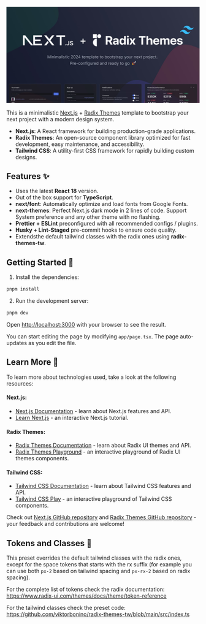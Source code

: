 ![Next.js + Radix Themes + Tailwind CSS template](public/cover.jpg)

This is a minimalistic [Next.js](https://nextjs.org/) + [Radix Themes](https://www.radix-ui.com/) template to bootstrap your next project with a modern design system.

- **Next.js**: A React framework for building production-grade applications.
- **Radix Themes**: An open-source component library optimized for fast development, easy maintenance, and accessibility.
- **Tailwind CSS**: A utility-first CSS framework for rapidly building custom designs.

## Features ✨

- Uses the latest **React 18** version.
- Out of the box support for **TypeScript**.
- **next/font**: Automatically optimize and load fonts from Google Fonts.
- **next-themes**: Perfect Next.js dark mode in 2 lines of code. Support System preference and any other theme with no flashing.
- **Prettier + ESLint** preconfigured with all recommended configs / plugins.
- **Husky + Lint-Staged** pre-commit hooks to ensure code quality.
- Extendsthe default tailwind classes with the radix ones using **radix-themes-tw**.

## Getting Started 🚀

1. Install the dependencies:

```bash
pnpm install
```

2. Run the development server:

```bash
pnpm dev
```

Open [http://localhost:3000](http://localhost:3000) with your browser to see the result.

You can start editing the page by modifying `app/page.tsx`. The page auto-updates as you edit the file.

## Learn More 📖

To learn more about technologies used, take a look at the following resources:

#### Next.js:

- [Next.js Documentation](https://nextjs.org/docs) - learn about Next.js features and API.
- [Learn Next.js](https://nextjs.org/learn) - an interactive Next.js tutorial.

#### Radix Themes:

- [Radix Themes Documentation](https://www.radix-ui.com/themes/docs) - learn about Radix UI themes and API.
- [Radix Themes Playground](https://www.radix-ui.com/themes/playground) - an interactive playground of Radix UI themes components.

#### Tailwind CSS:

- [Tailwind CSS Documentation](https://tailwindcss.com/docs) - learn about Tailwind CSS features and API.
- [Tailwind CSS Play](https://play.tailwindcss.com/) - an interactive playground of Tailwind CSS components.

Check out [Next.js GitHub repository](https://github.com/vercel/next.js/) and [Radix Themes GitHub repository](https://github.com/radix-ui/themes) - your feedback and contributions are welcome!

## Tokens and Classes 🎨

This preset overrides the default tailwind classes with the radix ones, except for the space tokens that starts with the rx suffix (for example you can use both `px-2` based on tailwind spacing and `px-rx-2` based on radix spacing).

For the complete list of tokens check the radix documentation: https://www.radix-ui.com/themes/docs/theme/token-reference

For the tailwind classes check the preset code: https://github.com/viktorbonino/radix-themes-tw/blob/main/src/index.ts
